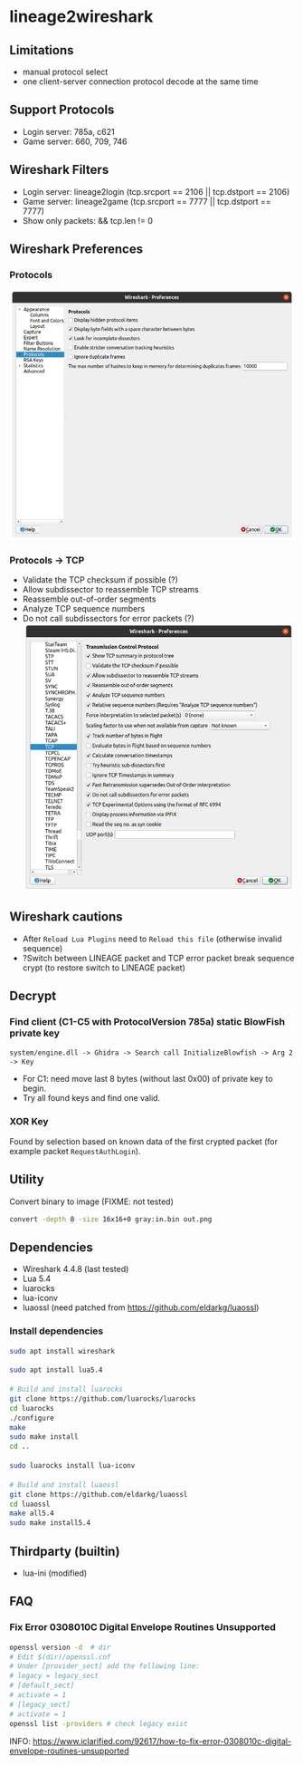 # lineage2wireshark

## Limitations
* manual protocol select
* one client-server connection protocol decode at the same time

## Support Protocols
* Login server: 785a, c621
* Game server: 660, 709, 746

## Wireshark Filters
* Login server: lineage2login (tcp.srcport == 2106 || tcp.dstport == 2106)
* Game server: lineage2game (tcp.srcport == 7777 || tcp.dstport == 7777)
* Show only packets: && tcp.len != 0

## Wireshark Preferences
### Protocols
![Preferences](doc/wireshark_pref_prot.png)
### Protocols -> TCP
* Validate the TCP checksum if possible (?)
* Allow subdissector to reassemble TCP streams
* Reassemble out-of-order segments
* Analyze TCP sequence numbers
* Do not call subdissectors for error packets (?)
![Preferences](doc/wireshark_pref_tcp.png)

## Wireshark cautions
* After `Reload Lua Plugins` need to `Reload this file` (otherwise invalid sequence)
* ?Switch between LINEAGE packet and TCP error packet break sequence crypt
(to restore switch to LINEAGE packet)

## Decrypt
### Find client (C1-C5 with ProtocolVersion 785a) static BlowFish private key
```
system/engine.dll -> Ghidra -> Search call InitializeBlowfish -> Arg 2 -> Key
```
* For C1: need move last 8 bytes (without last 0x00) of private key to begin.
* Try all found keys and find one valid.

### XOR Key
Found by selection based on known data of the first crypted packet
(for example packet `RequestAuthLogin`).

## Utility
Convert binary to image (FIXME: not tested)
```sh
convert -depth 8 -size 16x16+0 gray:in.bin out.png
```

## Dependencies
* Wireshark 4.4.8 (last tested)
* Lua 5.4
* luarocks
* lua-iconv
* luaossl (need patched from https://github.com/eldarkg/luaossl)

### Install dependencies
```sh
sudo apt install wireshark

sudo apt install lua5.4

# Build and install luarocks
git clone https://github.com/luarocks/luarocks
cd luarocks
./configure
make
sudo make install
cd ..

sudo luarocks install lua-iconv

# Build and install luaossl
git clone https://github.com/eldarkg/luaossl
cd luaossl
make all5.4
sudo make install5.4
```

## Thirdparty (builtin)
* lua-ini (modified)

## FAQ
### Fix Error 0308010C Digital Envelope Routines Unsupported
```sh
openssl version -d  # dir
# Edit $(dir)/openssl.cnf
# Under [provider_sect] add the following line:
# legacy = legacy_sect
# [default_sect]
# activate = 1
# [legacy_sect]
# activate = 1
openssl list -providers # check legacy exist
```
INFO: https://www.iclarified.com/92617/how-to-fix-error-0308010c-digital-envelope-routines-unsupported

